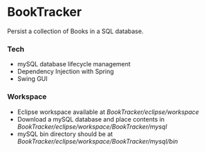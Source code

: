 # BookTracker

Persist a collection of Books in a SQL database.

### Tech

 - mySQL database lifecycle management
 - Dependency Injection with Spring
 - Swing GUI

### Workspace
 - Eclipse workspace available at *BookTracker/eclipse/workspace*
 - Download a mySQL database and place contents in *BookTracker/eclipse/workspace/BookTracker/mysql*
 - mySQL bin directory should be at *BookTracker/eclipse/workspace/BookTracker/mysql/bin*

